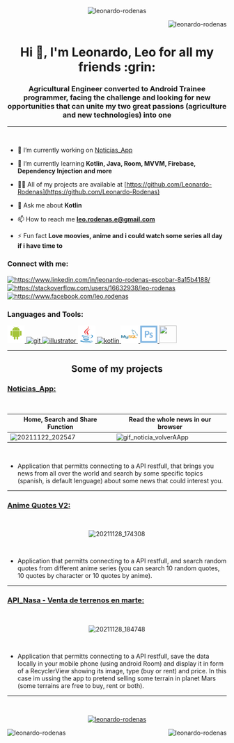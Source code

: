 <p align="center"> <img src=https://i.imgur.com/6WIk326.png" alt="leonardo-rodenas" /> </p>

<p align="right"> <img src="https://komarev.com/ghpvc/?username=leonardo-rodenas&label=Profile%20views&color=0e75b6&style=flat" alt="leonardo-rodenas" /> </p>
<h1 align="center">Hi 👋, I'm Leonardo, Leo for all my friends :grin: </h1>
<h3 align="center">Agricultural Engineer converted to Android Trainee programmer, facing the challenge and looking for new opportunities that can unite my two great passions (agriculture and new technologies) into one</h3>

---
<br>

- 🔭 I’m currently working on [Noticias_App](https://github.com/Leonardo-Rodenas/Noticias_App)

- 🌱 I’m currently learning **Kotlin, Java, Room, MVVM, Firebase, Dependency Injection and more**

- 👨‍💻 All of my projects are available at [https://github.com/Leonardo-Rodenas](https://github.com/Leonardo-Rodenas)

- 💬 Ask me about **Kotlin**

- 📫 How to reach me **leo.rodenas.e@gmail.com**

- ⚡ Fun fact **Love moovies, anime and i could watch some series all day if i have time to**

<h3 align="left">Connect with me:</h3>
<p align="left">
<a href="https://www.linkedin.com/in/leonardo-rodenas-escobar-8a15b4188/" target="blank"><img align="center" src="https://raw.githubusercontent.com/rahuldkjain/github-profile-readme-generator/master/src/images/icons/Social/linked-in-alt.svg" alt="https://www.linkedin.com/in/leonardo-rodenas-escobar-8a15b4188/" height="30" width="40" /></a>
<a href="https://stackoverflow.com/users/16632938/leo-rodenas" target="blank"><img align="center" src="https://raw.githubusercontent.com/rahuldkjain/github-profile-readme-generator/master/src/images/icons/Social/stack-overflow.svg" alt="https://stackoverflow.com/users/16632938/leo-rodenas" height="30" width="40" /></a>
<a href="https://fb.com/leo.rodenas" target="blank"><img align="center" src="https://raw.githubusercontent.com/rahuldkjain/github-profile-readme-generator/master/src/images/icons/Social/facebook.svg" alt="https://www.facebook.com/leo.rodenas" height="30" width="40" /></a>
</p>

<h3 align="left">Languages and Tools:</h3>
<p align="left"> <a href="https://developer.android.com" target="_blank" rel="noreferrer"> <img src="https://raw.githubusercontent.com/devicons/devicon/master/icons/android/android-original-wordmark.svg" alt="android" width="40" height="40"/> </a>  <a href="https://git-scm.com/" target="_blank" rel="noreferrer"> <img src="https://www.vectorlogo.zone/logos/git-scm/git-scm-icon.svg" alt="git" width="40" height="40"/> </a> <a href="https://www.adobe.com/in/products/illustrator.html" target="_blank" rel="noreferrer"> <img src="https://www.vectorlogo.zone/logos/adobe_illustrator/adobe_illustrator-icon.svg" alt="illustrator" width="40" height="40"/> </a> <a href="https://www.java.com" target="_blank" rel="noreferrer"> <img src="https://raw.githubusercontent.com/devicons/devicon/master/icons/java/java-original.svg" alt="java" width="40" height="40"/> </a> <a href="https://kotlinlang.org" target="_blank" rel="noreferrer"> <img src="https://www.vectorlogo.zone/logos/kotlinlang/kotlinlang-icon.svg" alt="kotlin" width="40" height="40"/> </a> <a href="https://www.mysql.com/" target="_blank" rel="noreferrer"> <img src="https://raw.githubusercontent.com/devicons/devicon/master/icons/mysql/mysql-original-wordmark.svg" alt="mysql" width="40" height="40"/> </a> <a href="https://www.photoshop.com/en" target="_blank" rel="noreferrer"> <img src="https://raw.githubusercontent.com/devicons/devicon/master/icons/photoshop/photoshop-line.svg" alt="photoshop" width="40" height="40"/> </a> <img src="https://raw.githubusercontent.com/irontec/android-mvvm-example/master/logo.png" width="40" height = "40"/> </p>

---

<h2 align="center"> Some of my projects </h2>

### [Noticias_App:](https://github.com/Leonardo-Rodenas/Noticias_App)
<br>

<center>

  |Home, Search and Share Function|Read the whole news in our browser|
  |----|---|
  |![20211122_202547](https://i.imgur.com/iVQWdRA.gif)|![gif_noticia_volverAApp](https://i.imgur.com/0IYaaxO.gif)|
  
</center>
<br>

- Application that permitts connecting to a API restfull, that brings you news from all over the world and search by some specific topics (spanish, is default lenguage) about some news that could interest you.

---

### [Anime Quotes V2:](https://github.com/Leonardo-Rodenas/Frases-Quotes_Anime_Noviembre)
<br>

<center>

  
![20211128_174308](https://i.imgur.com/rFgWIB6.gif)
  
</center>
<br>

- Application that permitts connecting to a API restfull, and search random quotes from different anime series (you can search 10 random quotes, 10 quotes by character or 10 quotes by anime).

---

### [API_Nasa - Venta de terrenos en marte:](https://github.com/Leonardo-Rodenas/Ejercicio_API_Nasa)
<br>

<center>

![20211128_184748](https://i.imgur.com/VagZrZ5.gif)
  
</center>
<br>

- Application that permitts connecting to a API restfull, save the data locally in your mobile phone (using android Room) and display it in form of a RecyclerView showing its image, type (buy or rent) and price. In this case im ussing the app to pretend selling some terrain in planet Mars (some terrains are free to buy, rent or both).

---
<br>

<p align="center"> <a href="https://github.com/ryo-ma/github-profile-trophy"><img src="https://github-profile-trophy.vercel.app/?username=leonardo-rodenas" alt="leonardo-rodenas" /></a> </p>

  

<p><img align="left" src="https://github-readme-stats.vercel.app/api/top-langs?username=leonardo-rodenas&show_icons=true&locale=en&layout=compact" alt="leonardo-rodenas" /></p>


  
<p>&nbsp;<img align="right" src="https://github-readme-stats.vercel.app/api?username=leonardo-rodenas&show_icons=true&locale=en" alt="leonardo-rodenas" /></p>
  
    

